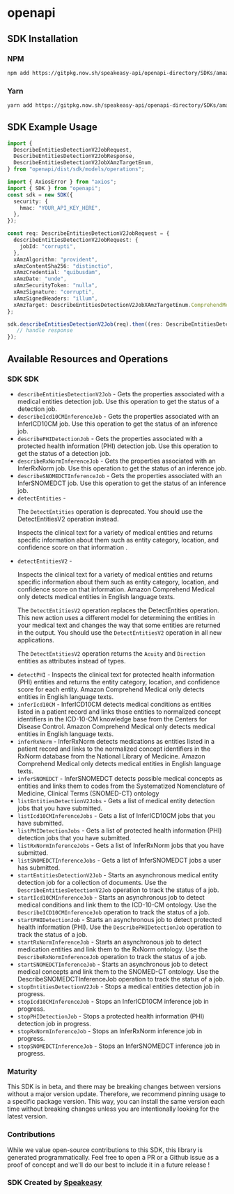 # openapi

<!-- Start SDK Installation -->
## SDK Installation

### NPM

```bash
npm add https://gitpkg.now.sh/speakeasy-api/openapi-directory/SDKs/amazonaws.com/comprehendmedical/2018-10-30/typescript
```

### Yarn

```bash
yarn add https://gitpkg.now.sh/speakeasy-api/openapi-directory/SDKs/amazonaws.com/comprehendmedical/2018-10-30/typescript
```
<!-- End SDK Installation -->

## SDK Example Usage
<!-- Start SDK Example Usage -->
```typescript
import {
  DescribeEntitiesDetectionV2JobRequest,
  DescribeEntitiesDetectionV2JobResponse,
  DescribeEntitiesDetectionV2JobXAmzTargetEnum,
} from "openapi/dist/sdk/models/operations";

import { AxiosError } from "axios";
import { SDK } from "openapi";
const sdk = new SDK({
  security: {
    hmac: "YOUR_API_KEY_HERE",
  },
});

const req: DescribeEntitiesDetectionV2JobRequest = {
  describeEntitiesDetectionV2JobRequest: {
    jobId: "corrupti",
  },
  xAmzAlgorithm: "provident",
  xAmzContentSha256: "distinctio",
  xAmzCredential: "quibusdam",
  xAmzDate: "unde",
  xAmzSecurityToken: "nulla",
  xAmzSignature: "corrupti",
  xAmzSignedHeaders: "illum",
  xAmzTarget: DescribeEntitiesDetectionV2JobXAmzTargetEnum.ComprehendMedical20181030DescribeEntitiesDetectionV2Job,
};

sdk.describeEntitiesDetectionV2Job(req).then((res: DescribeEntitiesDetectionV2JobResponse | AxiosError) => {
   // handle response
});
```
<!-- End SDK Example Usage -->

<!-- Start SDK Available Operations -->
## Available Resources and Operations

### SDK SDK

* `describeEntitiesDetectionV2Job` - Gets the properties associated with a medical entities detection job. Use this operation to get the status of a detection job.
* `describeIcd10CMInferenceJob` - Gets the properties associated with an InferICD10CM job. Use this operation to get the status of an inference job.
* `describePHIDetectionJob` - Gets the properties associated with a protected health information (PHI) detection job. Use this operation to get the status of a detection job.
* `describeRxNormInferenceJob` - Gets the properties associated with an InferRxNorm job. Use this operation to get the status of an inference job.
* `describeSNOMEDCTInferenceJob` -  Gets the properties associated with an InferSNOMEDCT job. Use this operation to get the status of an inference job. 
* `detectEntities` - <p>The <code>DetectEntities</code> operation is deprecated. You should use the <a>DetectEntitiesV2</a> operation instead.</p> <p> Inspects the clinical text for a variety of medical entities and returns specific information about them such as entity category, location, and confidence score on that information .</p>
* `detectEntitiesV2` - <p>Inspects the clinical text for a variety of medical entities and returns specific information about them such as entity category, location, and confidence score on that information. Amazon Comprehend Medical only detects medical entities in English language texts.</p> <p>The <code>DetectEntitiesV2</code> operation replaces the <a>DetectEntities</a> operation. This new action uses a different model for determining the entities in your medical text and changes the way that some entities are returned in the output. You should use the <code>DetectEntitiesV2</code> operation in all new applications.</p> <p>The <code>DetectEntitiesV2</code> operation returns the <code>Acuity</code> and <code>Direction</code> entities as attributes instead of types. </p>
* `detectPHI` -  Inspects the clinical text for protected health information (PHI) entities and returns the entity category, location, and confidence score for each entity. Amazon Comprehend Medical only detects entities in English language texts.
* `inferIcd10CM` - InferICD10CM detects medical conditions as entities listed in a patient record and links those entities to normalized concept identifiers in the ICD-10-CM knowledge base from the Centers for Disease Control. Amazon Comprehend Medical only detects medical entities in English language texts. 
* `inferRxNorm` - InferRxNorm detects medications as entities listed in a patient record and links to the normalized concept identifiers in the RxNorm database from the National Library of Medicine. Amazon Comprehend Medical only detects medical entities in English language texts. 
* `inferSNOMEDCT` -  InferSNOMEDCT detects possible medical concepts as entities and links them to codes from the Systematized Nomenclature of Medicine, Clinical Terms (SNOMED-CT) ontology
* `listEntitiesDetectionV2Jobs` - Gets a list of medical entity detection jobs that you have submitted.
* `listIcd10CMInferenceJobs` - Gets a list of InferICD10CM jobs that you have submitted.
* `listPHIDetectionJobs` - Gets a list of protected health information (PHI) detection jobs that you have submitted.
* `listRxNormInferenceJobs` - Gets a list of InferRxNorm jobs that you have submitted.
* `listSNOMEDCTInferenceJobs` -  Gets a list of InferSNOMEDCT jobs a user has submitted. 
* `startEntitiesDetectionV2Job` - Starts an asynchronous medical entity detection job for a collection of documents. Use the <code>DescribeEntitiesDetectionV2Job</code> operation to track the status of a job.
* `startIcd10CMInferenceJob` - Starts an asynchronous job to detect medical conditions and link them to the ICD-10-CM ontology. Use the <code>DescribeICD10CMInferenceJob</code> operation to track the status of a job.
* `startPHIDetectionJob` - Starts an asynchronous job to detect protected health information (PHI). Use the <code>DescribePHIDetectionJob</code> operation to track the status of a job.
* `startRxNormInferenceJob` - Starts an asynchronous job to detect medication entities and link them to the RxNorm ontology. Use the <code>DescribeRxNormInferenceJob</code> operation to track the status of a job.
* `startSNOMEDCTInferenceJob` -  Starts an asynchronous job to detect medical concepts and link them to the SNOMED-CT ontology. Use the DescribeSNOMEDCTInferenceJob operation to track the status of a job. 
* `stopEntitiesDetectionV2Job` - Stops a medical entities detection job in progress.
* `stopIcd10CMInferenceJob` - Stops an InferICD10CM inference job in progress.
* `stopPHIDetectionJob` - Stops a protected health information (PHI) detection job in progress.
* `stopRxNormInferenceJob` - Stops an InferRxNorm inference job in progress.
* `stopSNOMEDCTInferenceJob` -  Stops an InferSNOMEDCT inference job in progress. 
<!-- End SDK Available Operations -->

### Maturity

This SDK is in beta, and there may be breaking changes between versions without a major version update. Therefore, we recommend pinning usage
to a specific package version. This way, you can install the same version each time without breaking changes unless you are intentionally
looking for the latest version.

### Contributions

While we value open-source contributions to this SDK, this library is generated programmatically.
Feel free to open a PR or a Github issue as a proof of concept and we'll do our best to include it in a future release !

### SDK Created by [Speakeasy](https://docs.speakeasyapi.dev/docs/using-speakeasy/client-sdks)

